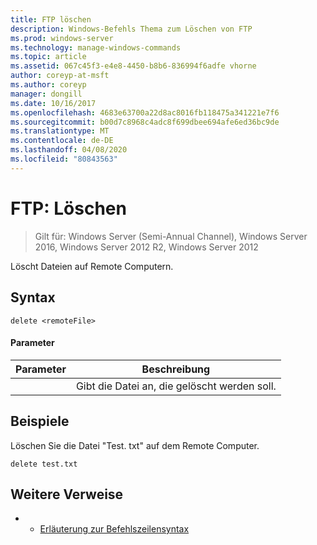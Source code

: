 ```yaml
---
title: FTP löschen
description: Windows-Befehls Thema zum Löschen von FTP
ms.prod: windows-server
ms.technology: manage-windows-commands
ms.topic: article
ms.assetid: 067c45f3-e4e8-4450-b8b6-836994f6adfe vhorne
author: coreyp-at-msft
ms.author: coreyp
manager: dongill
ms.date: 10/16/2017
ms.openlocfilehash: 4683e63700a22d8ac8016fb118475a341221e7f6
ms.sourcegitcommit: b00d7c8968c4adc8f699dbee694afe6ed36bc9de
ms.translationtype: MT
ms.contentlocale: de-DE
ms.lasthandoff: 04/08/2020
ms.locfileid: "80843563"
---
```

# <a name="ftp-delete"></a>FTP: Löschen

>Gilt für: Windows Server (Semi-Annual Channel), Windows Server 2016, Windows Server 2012 R2, Windows Server 2012

Löscht Dateien auf Remote Computern.   
## <a name="syntax"></a>Syntax  
```  
delete <remoteFile>  
```  
#### <a name="parameters"></a>Parameter  

|  Parameter   |          Beschreibung          |
|--------------|-------------------------------|
| <remoteFile> | Gibt die Datei an, die gelöscht werden soll. |

## <a name="examples"></a><a name=BKMK_Examples></a>Beispiele  
Löschen Sie die Datei "Test. txt" auf dem Remote Computer.  
```  
delete test.txt  
```  
## <a name="additional-references"></a>Weitere Verweise  
-   - [Erläuterung zur Befehlszeilensyntax](command-line-syntax-key.md)  
